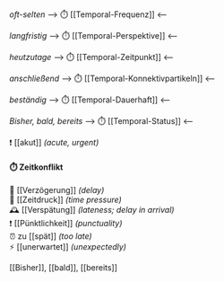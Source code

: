 *oft-selten*
--> ⏱️ [[Temporal-Frequenz]] <--

*langfristig*
--> ⏱️ [[Temporal-Perspektive]] <--

*heutzutage*
--> ⏱️ [[Temporal-Zeitpunkt]] <--

*anschließend*
--> ⏱️ [[Temporal-Konnektivpartikeln]] <--

*beständig*
--> ⏱️ [[Temporal-Dauerhaft]] <--

*Bisher, bald, bereits*
--> ⏱️ [[Temporal-Status]] <--

❗ [[akut]] *(acute, urgent)*

#### ⏱️ Zeitkonflikt
🧨 [[Verzögerung]] *(delay)*  
🧯 [[Zeitdruck]] *(time pressure)*  
🕰️ [[Verspätung]] *(lateness; delay in arrival)*  
❗ [[Pünktlichkeit]] *(punctuality)*  
⏰ zu [[spät]] *(too late)*  
⚡ [[unerwartet]] *(unexpectedly)*  


[[Bisher]], [[bald]], [[bereits]]
